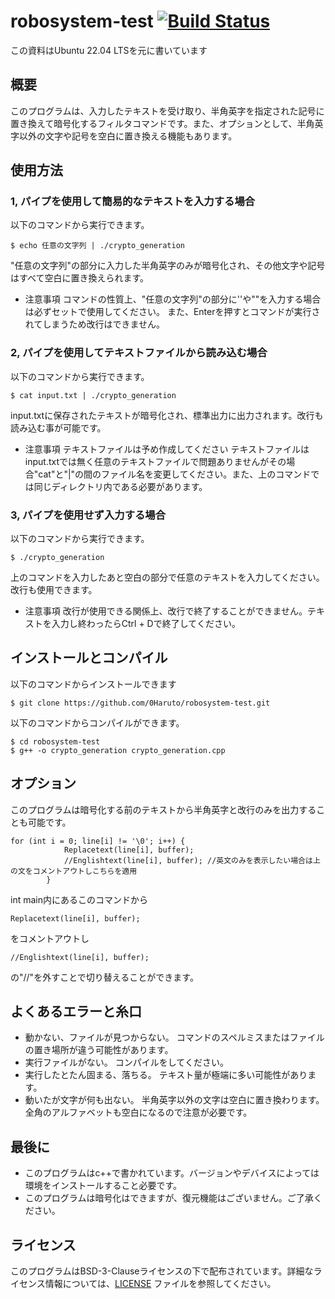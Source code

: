 # robosystem-test [![Build Status](https://github.com/0Haruto/robosystem-test/actions/workflows/test.yml/badge.svg)](https://github.com/0Haruto/robosystem-test/actions/workflows/test.yml)
この資料はUbuntu 22.04 LTSを元に書いています

## 概要
このプログラムは、入力したテキストを受け取り、半角英字を指定された記号に置き換えて暗号化するフィルタコマンドです。また、オプションとして、半角英字以外の文字や記号を空白に置き換える機能もあります。

## 使用方法

### 1, パイプを使用して簡易的なテキストを入力する場合

以下のコマンドから実行できます。

```
$ echo 任意の文字列 | ./crypto_generation
```

"任意の文字列"の部分に入力した半角英字のみが暗号化され、その他文字や記号はすべて空白に置き換えられます。

* 注意事項
	コマンドの性質上、"任意の文字列"の部分に''や""を入力する場合は必ずセットで使用してください。
	また、Enterを押すとコマンドが実行されてしまうため改行はできません。

### 2, パイプを使用してテキストファイルから読み込む場合

以下のコマンドから実行できます。

```
$ cat input.txt | ./crypto_generation
```

input.txtに保存されたテキストが暗号化され、標準出力に出力されます。改行も読み込む事が可能です。

* 注意事項
	テキストファイルは予め作成してください
	テキストファイルはinput.txtでは無く任意のテキストファイルで問題ありませんがその場合"cat"と"|"の間のファイル名を変更してください。また、上のコマンドでは同じディレクトリ内である必要があります。

### 3, パイプを使用せず入力する場合

以下のコマンドから実行できます。

```
$ ./crypto_generation
```

上のコマンドを入力したあと空白の部分で任意のテキストを入力してください。改行も使用できます。

* 注意事項
	改行が使用できる関係上、改行で終了することができません。テキストを入力し終わったらCtrl + Dで終了してください。

## インストールとコンパイル
以下のコマンドからインストールできます
```
$ git clone https://github.com/0Haruto/robosystem-test.git
```
以下のコマンドからコンパイルができます。

```
$ cd robosystem-test
$ g++ -o crypto_generation crypto_generation.cpp
```

## オプション
このプログラムは暗号化する前のテキストから半角英字と改行のみを出力することも可能です。
```
for (int i = 0; line[i] != '\0'; i++) {
			Replacetext(line[i], buffer);
			//Englishtext(line[i], buffer);	//英文のみを表示したい場合は上の文をコメントアウトしこちらを適用
		}
```
int main内にあるこのコマンドから
```
Replacetext(line[i], buffer);
```
をコメントアウトし
```
//Englishtext(line[i], buffer); 
```
の"//"を外すことで切り替えることができます。

## よくあるエラーと糸口
* 動かない、ファイルが見つからない。
	 コマンドのスペルミスまたはファイルの置き場所が違う可能性があります。
* 実行ファイルがない。
	 コンパイルをしてください。
* 実行したとたん固まる、落ちる。
	 テキスト量が極端に多い可能性があります。
* 動いたが文字が何も出ない。
	 半角英字以外の文字は空白に置き換わります。全角のアルファベットも空白になるので注意が必要です。

## 最後に
* このプログラムはc++で書かれています。バージョンやデバイスによっては環境をインストールすること必要です。
* このプログラムは暗号化はできますが、復元機能はございません。ご了承ください。
## ライセンス
このプログラムはBSD-3-Clauseライセンスの下で配布されています。詳細なライセンス情報については、[LICENSE](./LICENSE) ファイルを参照してください。

